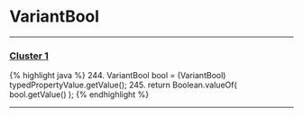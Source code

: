 # VariantBool

***

### [Cluster 1](./1)
{% highlight java %}
244. VariantBool bool = (VariantBool) typedPropertyValue.getValue();
245. return Boolean.valueOf( bool.getValue() );
{% endhighlight %}

***


